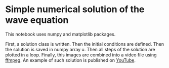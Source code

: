 # Simple numerical solution of the wave equation

This notebook uses numpy and matplotlib packages.

First, a solution class is written. Then the initial conditions are defined. Then the solution is saved in numpy array u. Then all steps of the solution are plotted in a loop. Finally, this images are combined into a video file using [ffmpeg](https://www.ffmpeg.org/). An example of such solution is published on [YouTube](https://youtu.be/_aOYe9hcV10).
